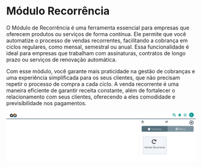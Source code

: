 # Módulo Recorrência

O Módulo de Recorrência é uma ferramenta essencial para empresas que oferecem produtos ou serviços de forma contínua. Ele permite que você automatize o processo de vendas recorrentes, facilitando a cobrança em ciclos regulares, como mensal, semestral ou anual. Essa funcionalidade é ideal para empresas que trabalham com assinaturas, contratos de longo prazo ou serviços de renovação automática.

Com esse módulo, você garante mais praticidade na gestão de cobranças e uma experiência simplificada para os seus clientes, que não precisam repetir o processo de compra a cada ciclo. A venda recorrente é uma maneira eficiente de garantir receita constante, além de fortalecer o relacionamento com seus clientes, oferecendo a eles comodidade e previsibilidade nos pagamentos.

![](/erp-v2/marketplace/extensions/br.com.gestao-online.module.recorrencia/assets/modulo_recorrencia_01.png)